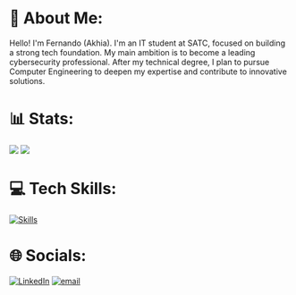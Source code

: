 # 💫 About Me:
Hello! I'm Fernando (Akhia). I'm an IT student at SATC, focused on building a strong tech foundation. My main ambition is to become a leading cybersecurity professional. After my technical degree, I plan to pursue Computer Engineering to deepen my expertise and contribute to innovative solutions.

# 📊 Stats:
![](https://github-readme-stats.vercel.app/api?username=AkhiaBR&theme=dark&hide_border=true&include_all_commits=false&count_private=false)
![](https://github-readme-stats.vercel.app/api/top-langs/?username=AkhiaBR&theme=dark&hide_border=true&include_all_commits=false&count_private=false&layout=compact)

# 💻 Tech Skills:
[![Skills](https://skillicons.dev/icons?i=html,css,js,react,cs,cpp,arduino,java,py,mysql,bash,arch,linux,git,github)](https://github.com/AkhiaBR)

# 🌐 Socials:
[![LinkedIn](https://img.shields.io/badge/LinkedIn-%230077B5.svg?logo=linkedin&logoColor=white)](https://linkedin.com/in/fernandoglvz) 
[![email](https://img.shields.io/badge/Email-D14836?logo=gmail&logoColor=white)](mailto:fgoncalves.tech@gmail.com) 
